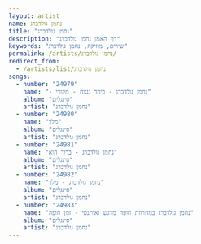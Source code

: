 ```yaml
---
layout: artist
name: נחמן גולדברג
title: "נחמן גולדברג"
description: "דף האמן נחמן גולדברג"
keywords: "שירים, מוזיקה, נחמן גולדברג"
permalink: /artists/נחמן-גולדברג/
redirect_from:
  - /artists/list/נחמן גולדברג
songs:
  - number: "24979"
    name: "- נחמן גולדברג - ביחד ננצח - מקורי"
    album: "סינגלים"
    artist: "נחמן גולדברג"
  - number: "24980"
    name: "מלך"
    album: "סינגלים"
    artist: "נחמן גולדברג"
  - number: "24981"
    name: "נחמן גולדברג - ברוך הוא"
    album: "סינגלים"
    artist: "נחמן גולדברג"
  - number: "24982"
    name: "נחמן גולדברג - מלך"
    album: "סינגלים"
    artist: "נחמן גולדברג"
  - number: "24983"
    name: "נחמן גולדברג במחרוזת חופה מרגש ואותנטי - זמן חופה"
    album: "סינגלים"
    artist: "נחמן גולדברג"
---
```

